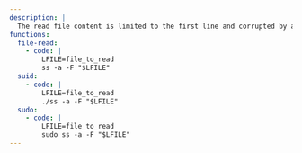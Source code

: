 ```yaml
---
description: |
  The read file content is limited to the first line and corrupted by an error message.
functions:
  file-read:
    - code: |
        LFILE=file_to_read
        ss -a -F "$LFILE"
  suid:
    - code: |
        LFILE=file_to_read
        ./ss -a -F "$LFILE"
  sudo:
    - code: |
        LFILE=file_to_read
        sudo ss -a -F "$LFILE"
---
```


